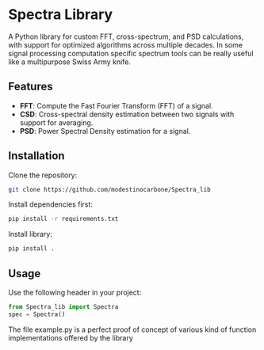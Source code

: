 # Spectra Library

A Python library for custom FFT, cross-spectrum, and PSD calculations, with support for optimized algorithms across multiple decades.
In some signal processing computation specific spectrum tools can be really useful like a multipurpose Swiss Army knife.

## Features
- **FFT**: Compute the Fast Fourier Transform (FFT) of a signal.
- **CSD**: Cross-spectral density estimation  between two signals with support for averaging.
- **PSD**: Power Spectral Density estimation for a signal.

## Installation

Clone the repository:
```bash
git clone https://github.com/modestinocarbone/Spectra_lib
```

Install dependencies first:

```bash
pip install -r requirements.txt
```

Install library:

```bash
pip install .
```

## Usage

Use the following header in your project:

```python
from Spectra_lib import Spectra 
spec = Spectra()
```

The file example.py is a perfect proof of concept of various kind of function implementations offered by the library


